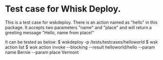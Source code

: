 # Test case for Whisk Deploy.

This is a test case for wskdeploy. There is an action named as "hello" in this package. It accepts two parameters "name" and "place" and will return a greeting message "Hello, name from place!"

It can be tested as below:
$ wskdeploy -p /tests/testcases/helloworld
$ wsk action list
$ wsk action invoke --blocking --result helloworld/hello --param name Bernie --param place Vermont
